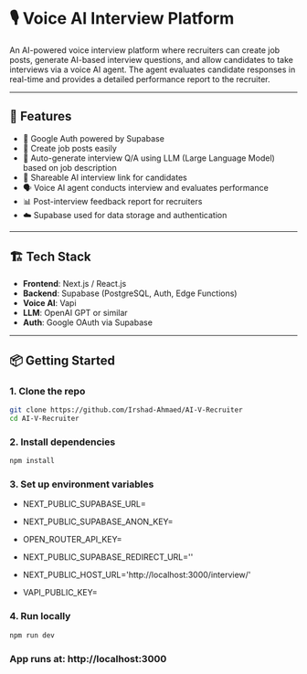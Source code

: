 # 🎙️ Voice AI Interview Platform

An AI-powered voice interview platform where recruiters can create job posts, generate AI-based interview questions, and allow candidates to take interviews via a voice AI agent. The agent evaluates candidate responses in real-time and provides a detailed performance report to the recruiter.

---

## 🚀 Features

- 🔐 Google Auth powered by Supabase
- 📄 Create job posts easily
- 🤖 Auto-generate interview Q/A using LLM (Large Language Model) based on job description
- 📎 Shareable AI interview link for candidates
- 🗣️ Voice AI agent conducts interview and evaluates performance
- 📊 Post-interview feedback report for recruiters
- ☁️ Supabase used for data storage and authentication

---

## 🏗️ Tech Stack

- **Frontend**: Next.js / React.js
- **Backend**: Supabase (PostgreSQL, Auth, Edge Functions)
- **Voice AI**: Vapi
- **LLM**: OpenAI GPT or similar
- **Auth**: Google OAuth via Supabase

---

## 📦 Getting Started

### 1. Clone the repo

```bash
git clone https://github.com/Irshad-Ahmaed/AI-V-Recruiter
cd AI-V-Recruiter
```

### 2. Install dependencies
```sh
npm install
```

### 3. Set up environment variables
- NEXT_PUBLIC_SUPABASE_URL=
- NEXT_PUBLIC_SUPABASE_ANON_KEY=

- OPEN_ROUTER_API_KEY=

- NEXT_PUBLIC_SUPABASE_REDIRECT_URL=''

- NEXT_PUBLIC_HOST_URL='http://localhost:3000/interview/'

- VAPI_PUBLIC_KEY=

### 4. Run locally
```sh
npm run dev
```

### App runs at: http://localhost:3000